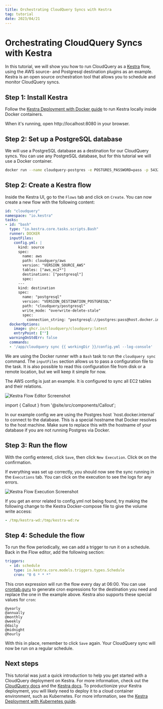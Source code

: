 ```yaml
---
title: Orchestrating CloudQuery Syncs with Kestra
tag: tutorial
date: 2023/04/21
---
```


# Orchestrating CloudQuery Syncs with Kestra

In this tutorial, we will show you how to run CloudQuery as a [Kestra](https://kestra.io/) flow, using the AWS source- and Postgresql destination plugins as an example. Kestra is an open source orchestration tool that allows you to schedule and monitor CloudQuery syncs. 

## Step 1: Install Kestra

Follow the [Kestra Deployment with Docker guide](https://kestra.io/docs/administrator-guide/deployment/docker) to run Kestra locally inside Docker containers. 

When it's running, open http://localhost:8080 in your browser.  

## Step 2: Set up a PostgreSQL database

We will use a PostgreSQL database as a destination for our CloudQuery syncs. You can use any PostgreSQL database, but for this tutorial we will use a Docker container.

```bash copy
docker run --name cloudquery-postgres -e POSTGRES_PASSWORD=pass -p 5432:5432 -d postgres
``` 

## Step 2: Create a Kestra flow

Inside the Kestra UI, go to the `Flows` tab and click on `Create`. You can now create a new flow with the following content:

```yaml copy
id: "cloudquery"
namespace: "io.kestra"
tasks:
- id: "bash"
  type: "io.kestra.core.tasks.scripts.Bash"
  runner: DOCKER
  inputFiles:
    config.yml: |
      kind: source
      spec:
        name: aws
        path: cloudquery/aws
        version: "VERSION_SOURCE_AWS"
        tables: ["aws_ec2*"]
        destinations: ["postgresql"]
        spec:
      ---
      kind: destination
      spec:
        name: "postgresql"
        version: "VERSION_DESTINATION_POSTGRESQL"
        path: "cloudquery/postgresql"
        write_mode: "overwrite-delete-stale"
        spec:
          connection_string: "postgresql://postgres:pass@host.docker.internal:5432/cloudquery?sslmode=disable"
  dockerOptions:
    image: ghcr.io/cloudquery/cloudquery:latest
    entryPoint: [""]
  warningOnStdErr: false
  commands:
  - '/app/cloudquery sync {{ workingDir }}/config.yml --log-console'
```

We are using the Docker runner with a `Bash` task to run the `cloudquery sync` command. The `inputFiles` section allows us to pass a configuration file to the task. It is also possible to read this configuration file from disk or a remote location, but we will keep it simple for now.

The AWS config is just an example. It is configured to sync all EC2 tables and their relations. 

![Kestra Flow Editor Screenshot](/images/docs/deployment/kestra-flow.png)

import { Callout } from '@site/src/components/Callout';

<Callout type="info">
In our example config we are using the Postgres host `host.docker.internal` to connect to the database. This is a special hostname that Docker resolves to the host machine. Make sure to replace this with the hostname of your database if you are not running Postgres via Docker.
</Callout>

## Step 3: Run the flow

With the config entered, click `Save`, then click `New Execution`. Click `OK` on the confirmation.

If everything was set up correctly, you should now see the sync running in the `Executions` tab. You can click on the execution to see the logs for any errors.

![Kestra Flow Execution Screenshot](/images/docs/deployment/kestra-execution.png)

<Callout type="info">
If you get an error related to config.yml not being found, try making the following change to the Kestra Docker-compose file to give the volume write access:

```yaml
- /tmp/kestra-wd:/tmp/kestra-wd:rw
```
</Callout>

## Step 4: Schedule the flow

To run the flow periodically, we can add a trigger to run it on a schedule. Back in the Flow editor, add the following section:

```yaml copy
triggers:
  - id: schedule
    type: io.kestra.core.models.triggers.types.Schedule
    cron: "0 6 * * *"
```

This cron expression will run the flow every day at 06:00. You can use [crontab.guru](https://crontab.guru/) to generate cron expressions for the destination you need and replace the one in the example above. Kestra also supports these special values for `cron`:

```text
@yearly
@annually
@monthly
@weekly
@daily
@midnight
@hourly
```

With this in place, remember to click `Save` again. Your CloudQuery sync will now be run on a regular schedule.

## Next steps

This tutorial was just a quick introduction to help you get started with a CloudQuery deployment on Kestra. For more information, check out the [CloudQuery docs](/docs) and the [Kestra docs](https://kestra.io/docs/). To productionize your Kestra deployment, you will likely need to deploy it to a cloud container environment, such as Kubernetes. For more information, see the [Kestra Deployment with Kubernetes guide](https://kestra.io/docs/administrator-guide/deployment/kubernetes). 